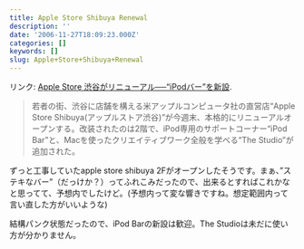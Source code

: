 ```yaml
---
title: Apple Store Shibuya Renewal
description: ''
date: '2006-11-27T18:09:23.000Z'
categories: []
keywords: []
slug: Apple+Store+Shibuya+Renewal
---
```

リンク: [Apple Store 渋谷がリニューアル──“iPodバー”を新設](http://mac.ascii24.com/mac/news/misc/2006/11/24/666068-000.html "Apple Store 渋谷がリニューアル──“iPodバー”を新設").

> 若者の街、渋谷に店舗を構える米アップルコンピュータ社の直営店“Apple Store Shibuya(アップルストア渋谷)”が今週末、本格的にリニューアルオープンする。改装されたのは2階で、iPod専用のサポートコーナー“iPod Bar”と、Macを使ったクリエイティブワーク全般を学べる“The Studio”が追加された。

ずっと工事していたapple store shibuya 2Fがオープンしたそうです。まぁ、”ステキなバー”（だっけか？）ってふれこみだったので、出来るとすればこれかなと思ってて、予想内でしたけど。(予想内って変な響きですね。想定範囲内って言い直した方がいいような)

結構パンク状態だったので、iPod Barの新設は歓迎。The Studioは未だに使い方が分かりません。